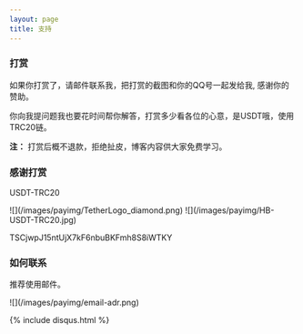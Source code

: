 ```yaml
---
layout: page
title: 支持 
---
```


<h3> 打赏 </h3>

如果你打赏了，请邮件联系我，把打赏的截图和你的QQ号一起发给我, 感谢你的赞助。

你向我提问题我也要花时间帮你解答，打赏多少看各位的心意，是USDT哦，使用TRC20链。

**注：** 打赏后概不退款，拒绝扯皮，博客内容供大家免费学习。

<h3> 感谢打赏 </h3> 
<p>USDT-TRC20</p>
![](/images/payimg/TetherLogo_diamond.png)
![](/images/payimg/HB-USDT-TRC20.jpg)
<p>TSCjwpJ15ntUjX7kF6nbuBKFmh8S8iWTKY</p>

<h3> 如何联系 </h3>
推荐使用邮件。
<p> 
![](/images/payimg/email-adr.png)
<p>

{% include disqus.html %}

